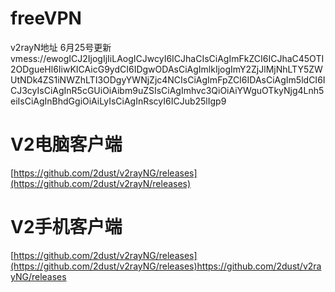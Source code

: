 # freeVPN

v2rayN地址 6月25号更新
vmess://ewogICJ2IjogIjIiLAogICJwcyI6ICJhaCIsCiAgImFkZCI6ICJhaC45OTI2ODgueHl6IiwKICAicG9ydCI6IDgwODAsCiAgImlkIjogImY2ZjJlMjNhLTY5ZWUtNDk4ZS1iNWZhLTI3ODgyYWNjZjc4NCIsCiAgImFpZCI6IDAsCiAgIm5ldCI6ICJ3cyIsCiAgInR5cGUiOiAibm9uZSIsCiAgImhvc3QiOiAiYWguOTkyNjg4Lnh5eiIsCiAgInBhdGgiOiAiLyIsCiAgInRscyI6ICJub25lIgp9

# V2电脑客户端
[https://github.com/2dust/v2rayNG/releases](https://github.com/2dust/v2rayN/releases)

# V2手机客户端
[https://github.com/2dust/v2rayNG/releases](https://github.com/2dust/v2rayNG/releases)https://github.com/2dust/v2rayNG/releases
